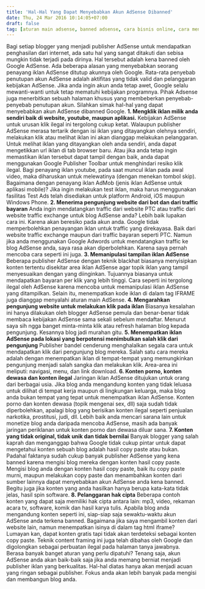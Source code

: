 ```yaml
---
title: 'Hal-Hal Yang Dapat Menyebabkan Akun AdSense Dibanned'
date: Thu, 24 Mar 2016 10:14:05+07:00
draft: false
tag: [aturan main adsense, banned adsense, cara bisnis online, cara menghindari banned adsense, kebijakan adsense, menghindari banned adsense, Tips, tips adsense, tips bisnis online]
---
```


Bagi setiap blogger yang menjadi publisher AdSense untuk mendapatkan penghasilan dari internet, ada satu hal yang sangat ditakuti dan sebisa mungkin tidak terjadi pada dirinya. Hal tersebut adalah kena banned oleh Google AdSense. Ada beberapa alasan yang menyebabkan seorang penayang iklan AdSense ditutup akunnya oleh Google. Rata-rata penyebab penutupan akun AdSense adalah aktifitas yang tidak valid dan pelanggaran kebijakan AdSense. Jika anda ingin akun anda tetap awet, Google selalu mewanti-wanti untuk tetap mematuhi kebijakan programnya. Pihak Adsense juga menerbitkan sebuah halaman khusus yang membeberkan penyebab-penyebab penutupan akun. Silahkan simak hal-hal yang dapat menyebabkan akun AdSense dibanned Google. **1\. Mengklik iklan milik anda sendiri baik di website, youtube, maupun aplikasi.** Kebijakan AdSense untuk urusan klik ilegal ini tergolong cukup ketat. Walaupun publisher AdSense merasa tertarik dengan isi iklan yang ditayangkan olehnya sendiri, melakukan klik atau melihat iklan ini akan dianggap melakukan pelanggaran. Untuk melihat iklan yang ditayangkan oleh anda sendiri, anda dapat mengetikkan url iklan di tab browser baru. Atau jika anda tetap ingin memastikan iklan tersebut dapat tampil dengan baik, anda dapat menggunakan Google Publisher Toolbar untuk menghindari resiko klik ilegal. Bagi penayang iklan youtube, pada saat muncul iklan pada awal video, maka diharuskan untuk melewatinya (dengan menekan tombol skip). Bagaimana dengan penayang iklan AdMob (jenis iklan AdSense untuk aplikasi mobile)? Jika ingin melakukan test iklan, maka harus menggunakan fasilitas Test Ads telah disediakan untuk platform Android, iOS maupun Windows Phone. **2\. Menerima pengunjung website dari bot dan dari traffic bayaran** Anda ingin mendatangkan traffic dari website PTC atau traffic dari website traffic exchange untuk blog AdSense anda? Lebih baik lupakan cara ini. Karena akan beresiko pada akun anda. Google tidak memperbolehkan penayangan iklan untuk traffic yang direkayasa. Baik dari website traffic exchange maupun dari traffic bayaran seperti PTC. Namun jika anda menggunakan Google Adwords untuk mendatangkan traffic ke blog AdSense anda, saya rasa akan diperbolehkan. Karena saya pernah mencoba cara seperti ini juga. **3\. Memanipulasi tampilan iklan AdSense** Beberapa publisher AdSense dengan teknik blackhat biasanya menyisipkan konten tertentu disekitar area iklan AdSense agar topik iklan yang tampil menyesuaikan dengan yang diinginkan. Tujuannya biasanya untuk mendapatkan bayaran per klik yang lebih tinggi. Cara seperti ini tergolong ilegal oleh AdSense karena mencoba untuk memanipulasi iklan AdSense yang ditampilkan. Selain itu, menempatkan kode iklan di dalam tag IFRAME juga dianggap menyalahi aturan main AdSense. **4\. Mengarahkan pengunjung website untuk melakukan klik pada iklan** Biasanya kesalahan ini hanya dilakukan oleh blogger AdSense pemula dan benar-benar tidak membaca kebijakan AdSense sama sekali sebelum mendaftar. Menurut saya sih ngga banget minta-minta klik atau refresh halaman blog kepada pengunjung. Kesannya blog jadi murahan gitu. **5\. Menempatkan iklan AdSense pada lokasi yang berpotensi menimbulkan salah klik dari pengunjung** Publisher bandel cenderung menghalalkan segala cara untuk mendapatkan klik dari pengunjung blog mereka. Salah satu cara mereka adalah dengan menempatkan iklan di tempat-tempat yang memungkinkan pengunjung menjadi salah sangka dan melakukan klik. Area-area ini meliputi: navigasi, menu, dan link download. **6\. Konten porno, konten dewasa dan konten ilegal** Jaringan iklan AdSense ditujukan untuk orang dari berbagai usia. Jika blog anda mengandung konten yang tidak leluasa untuk dilihat di tempat kerja maupun di lingkungan keluarga, maka blog anda bukan tempat yang tepat untuk menempatkan iklan AdSense. Konten porno dan konten dewasa (topik mengenai sex, dll) saja sudah tidak diperbolehkan, apalagi blog yang berisikan konten ilegal seperti penjualan narkotika, prostitusi, judi, dll. Lebih baik anda mencari sarana lain untuk monetize blog anda daripada mencoba AdSense, masih ada banyak jaringan periklanan untuk konten porno dan dewasa diluar sana. **7\. Konten yang tidak original, tidak unik dan tidak bernilai** Banyak blogger yang salah kaprah dan menganggap bahwa Google tidak cukup pintar untuk dapat mengetahui konten sebuah blog adalah hasil copy paste atau bukan. Padahal faktanya sudah cukup banyak publisher AdSense yang kena banned karena mengisi blog mereka dengan konten hasil copy paste. Mengisi blog anda dengan konten hasil copy paste, baik itu copy paste murni, maupun melakukan copy paste dan menambahkan konten dari sumber lainnya dapat menyebabkan akun AdSense anda kena banned. Begitu juga jika konten yang anda hasilkan hanya berupa kata-kata tidak jelas, hasil spin software. **8\. Pelanggaran hak cipta** Beberapa contoh konten yang dapat saja memiliki hak cipta antara lain: mp3, video, rekaman acara tv, software, komik dan hasil karya tulis. Apabila blog anda mengandung konten seperti ini, siap-siap saja sewaktu-waktu akun AdSense anda terkena banned. Bagaimana jika saya mengambil konten dari website lain, namun menempatkan isinya di dalam tag html iframe? Lumayan kan, dapat konten gratis tapi tidak akan terdeteksi sebagai konten copy paste. Teknik content framing ini juga telah dibahas oleh Google dan digolongkan sebagai perbuatan ilegal pada halaman tanya jawabnya. Berasa banyak banget aturan yang perlu dipatuhi? Tenang saja, akun AdSense anda akan baik-baik saja jika anda memang berniat menjadi publisher iklan yang berkualitas. Hal-hal diatas hanya akan menjadi acuan yang ringan sebagai publisher. Fokus anda akan lebih banyak pada mengisi dan membangun blog anda.